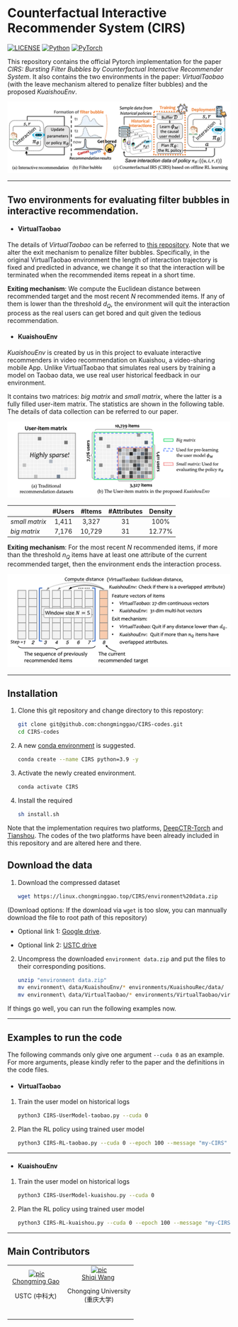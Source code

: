 # Counterfactual Interactive Recommender System (CIRS)

[![LICENSE](https://img.shields.io/badge/license-MIT-green)](https://github.com/chongminggao/CIRS-codes/blob/main/LICENSE)
[![Python](https://img.shields.io/badge/python-3.9-blue.svg)](https://www.python.org/)
[![PyTorch](https://img.shields.io/badge/pytorch-1.9.0+cu111-%237732a8)](https://pytorch.org/)

This repository contains the official Pytorch implementation for the paper *CIRS: Bursting Filter Bubbles by Counterfactual Interactive Recommender System*. It also contains the two environments in the paper: *VirtualTaobao* (with the leave mechanism altered to penalize filter bubbles) and the proposed *KuaishouEnv*.

<img src="figs/intro2.png" alt="introduction" style="zoom:100%;" />

---
## Two environments for evaluating filter bubbles in interactive recommendation.

- #### VirtualTaobao

The details of *VirtualTaobao* can be referred to [this repository](https://github.com/eyounx/VirtualTaobao). Note that we alter the exit mechanism to penalize filter bubbles. Specifically, in the original VirtualTaobao environment the length of interaction trajectory is fixed and predicted in advance, we change it so that the interaction will be terminated when the recommended items repeat in a short time. 

**Exiting mechanism**: We compute the Euclidean distance between recommended target and the most recent $N$ recommended items. If any of them is lower than the threshold $d_Q$, the environment will quit the interaction process as the real users can get bored and quit given the tedious recommendation. 



- #### KuaishouEnv

*KuaishouEnv* is created by us in this project to evaluate interactive recommenders in video recommendation on Kuaishou, a video-sharing mobile App. Unlike VirtualTaobao that simulates real users by training a model on Taobao data, we use real user historical feedback in our environment. 

It contains two matrices: *big matrix* and *small matrix*, where the latter is a fully filled user-item matrix. The statistics are shown in the following table. The details of data collection can be referred to our paper. 

<img src="figs/KuaishouEnv.png" alt="KuaishouEnv" style="zoom: 60%;" />

|                | #Users | #Items | #Attributes | Density |
| -------------- | :----: | :----: | :---------: | :-----: |
| *small matrix* | 1,411  | 3,327  |     31      |  100%   |
| *big matrix*   | 7,176  | 10,729 |     31      | 12.77%  |

**Exiting mechanism**: For the most recent $N$ recommended items, if more than the threshold $n_Q$ items have at least one attribute of the current recommended target, then the environment ends the interaction process.

<img src="figs/exit.png" alt="exit" style="zoom:67%;" />

---
## Installation

1. Clone this git repository and change directory to this repostory:

	```bash
	git clone git@github.com:chongminggao/CIRS-codes.git
	cd CIRS-codes
	```


2. A new [conda environment](https://docs.conda.io/projects/conda/en/latest/user-guide/concepts/environments.html) is suggested. 

    ```bash
    conda create --name CIRS python=3.9 -y
    ```

3. Activate the newly created environment.

    ```bash
    conda activate CIRS
    ```


4. Install the required 

    ```bash
    sh install.sh
    ```

Note that the implementation requires two platforms, [DeepCTR-Torch](https://github.com/shenweichen/DeepCTR-Torch) and [Tianshou](https://github.com/thu-ml/tianshou). The codes of the two platforms have been already included in this repository and are altered here and there. 

## Download the data

1. Download the compressed dataset

    ```bash 
    wget https://linux.chongminggao.top/CIRS/environment%20data.zip
    ```

(Download options: If the download via `wget` is too slow, you can mannually download the file to root path of this repository)

- Optional link 1: [Google drive](https://drive.google.com/file/d/1v9y-nxhrtOg_Kd3sm6hJ4curNFpgRbPx/view). 

- Optional link 2: [USTC drive](https://rec.ustc.edu.cn/share/0fcb0130-5bce-11ec-be8a-9b5319b7bbe2)

2. Uncompress the downloaded `environment data.zip` and put the files to their corresponding positions.

   ```bash
   unzip "environment data.zip"
   mv environment\ data/KuaishouEnv/* environments/KuaishouRec/data/
   mv environment\ data/VirtualTaobao/* environments/VirtualTaobao/virtualTB/SupervisedLearning/
   ```
   

If things go well, you can run the following examples now.

---
## Examples to run the code

The following commands only give one argument `--cuda 0` as an example. For more arguments, please kindly refer to the paper and the definitions in the code files. 

- #### VirtualTaobao

1. Train the user model on historical logs

    ```bash
    python3 CIRS-UserModel-taobao.py --cuda 0
    ```

2. Plan the RL policy using trained user model

    ```bash
    python3 CIRS-RL-taobao.py --cuda 0 --epoch 100 --message "my-CIRS"
    ```

---

- #### KuaishouEnv

1. Train the user model on historical logs

    ```bash
    python3 CIRS-UserModel-kuaishou.py --cuda 0
    ```

2. Plan the RL policy using trained user model

    ```bash
    python3 CIRS-RL-kuaishou.py --cuda 0 --epoch 100 --message "my-CIRS"
    ```

---
## Main Contributors

<table border="0">
  <tbody>
    <tr align="center" >
      <td>
        ​ <a href="https://github.com/chongminggao"><img width="70" height="70" src="https://github.com/chongminggao.png?s=40" alt="pic"></a><br>
        ​ <a href="https://github.com/chongminggao">Chongming Gao</a> ​
        <p>
        USTC (中科大)  </p>​
      </td>
      <td>
         <a href="https://github.com/Strawberry47"><img width="70" height="70" src="https://github.com/Strawberry47.png?s=40" alt="pic"></a><br>
         <a href="https://github.com/Strawberry47">Shiqi Wang</a> ​
        <p>Chongqing University <br> (重庆大学)  </p>​
      </td>
    </tr>
  </tbody>
</table>
